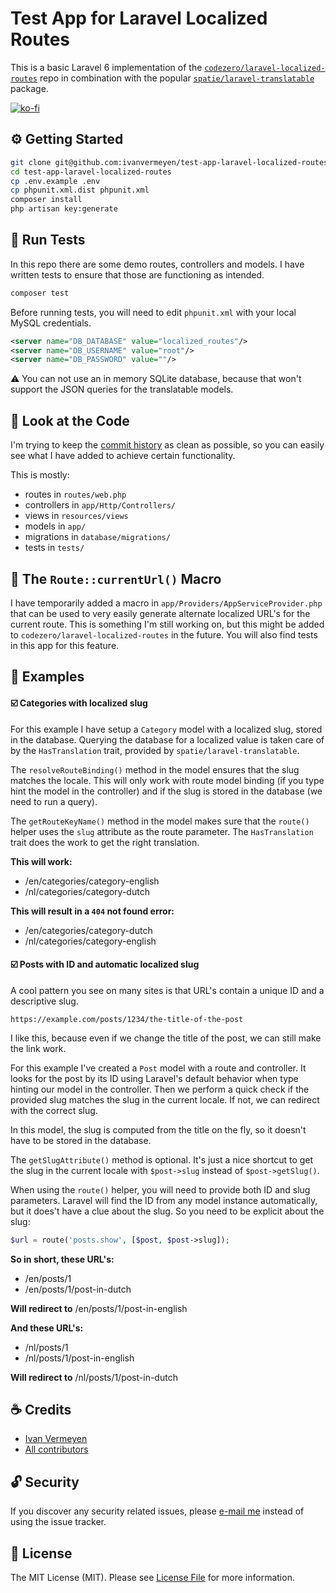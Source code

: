 # Test App for Laravel Localized Routes

This is a basic Laravel 6 implementation of the [`codezero/laravel-localized-routes`](https://github.com/codezero-be/laravel-localized-routes) repo
in combination with the popular [`spatie/laravel-translatable`](https://github.com/spatie/laravel-translatable) package.

[![ko-fi](https://www.ko-fi.com/img/githubbutton_sm.svg)](https://ko-fi.com/R6R3UQ8V)

## ⚙️ Getting Started

```bash
git clone git@github.com:ivanvermeyen/test-app-laravel-localized-routes.git
cd test-app-laravel-localized-routes
cp .env.example .env
cp phpunit.xml.dist phpunit.xml
composer install
php artisan key:generate
```

## 🧨 Run Tests

In this repo there are some demo routes, controllers and models.
I have written tests to ensure that those are functioning as intended.

```bash
composer test
```

Before running tests, you will need to edit `phpunit.xml` with your local MySQL credentials.

```xml
<server name="DB_DATABASE" value="localized_routes"/>
<server name="DB_USERNAME" value="root"/>
<server name="DB_PASSWORD" value=""/>
```

⚠️ You can not use an in memory SQLite database, because that won't support the JSON queries for the translatable models.

## 👀 Look at the Code

I'm trying to keep the [commit history](https://github.com/ivanvermeyen/test-app-laravel-localized-routes/commits/master) as clean as possible,
so you can easily see what I have added to achieve certain functionality.

This is mostly:

- routes in `routes/web.php`
- controllers in `app/Http/Controllers/`
- views in `resources/views`
- models in `app/`
- migrations in `database/migrations/`
- tests in `tests/`

## 🚏 The `Route::currentUrl()` Macro

I have temporarily added a macro in `app/Providers/AppServiceProvider.php`
that can be used to very easily generate alternate localized URL's for the current route.
This is something I'm still working on, but this might be added to `codezero/laravel-localized-routes` in the future.
You will also find tests in this app for this feature.

## 📖 Examples

#### ☑️ Categories with localized slug

For this example I have setup a `Category` model with a localized slug, stored in the database.
Querying the database for a localized value is taken care of by the `HasTranslation` trait, provided by `spatie/laravel-translatable`.

The `resolveRouteBinding()` method in the model ensures that the slug matches the locale.
This will only work with route model binding (if you type hint the model in the controller)
and if the slug is stored in the database (we need to run a query).

The `getRouteKeyName()` method in the model makes sure that the `route()` helper uses the `slug` attribute as the route parameter.
The `HasTranslation` trait does the work to get the right translation.

**This will work:**

- /en/categories/category-english
- /nl/categories/category-dutch

**This will result in a `404` not found error:**

- /en/categories/category-dutch
- /nl/categories/category-english

#### ☑️ Posts with ID and automatic localized slug

A cool pattern you see on many sites is that URL's contain a unique ID and a descriptive slug.

```
https://example.com/posts/1234/the-title-of-the-post
```

I like this, because even if we change the title of the post, we can still make the link work.

For this example I've created a `Post` model with a route and controller.
It looks for the post by its ID using Laravel's default behavior when type hinting our model in the controller.
Then we perform a quick check if the provided slug matches the slug in the current locale.
If not, we can redirect with the correct slug.

In this model, the slug is computed from the title on the fly, so it doesn't have to be stored in the database.

The `getSlugAttribute()` method is optional. It's just a nice shortcut to get the slug in the current locale
with `$post->slug` instead of `$post->getSlug()`.

When using the `route()` helper, you will need to provide both ID and slug parameters.
Laravel will find the ID from any model instance automatically, but it does't have a clue about the slug.
So you need to be explicit about the slug:

```php
$url = route('posts.show', [$post, $post->slug]);
```

**So in short, these URL's:**

- /en/posts/1
- /en/posts/1/post-in-dutch

**Will redirect to** /en/posts/1/post-in-english

**And these URL's:**

- /nl/posts/1
- /nl/posts/1/post-in-english

**Will redirect to** /nl/posts/1/post-in-dutch

## ☕️ Credits

- [Ivan Vermeyen](https://byterider.io)
- [All contributors](../../contributors)

## 🔓 Security

If you discover any security related issues, please [e-mail me](mailto:ivan@codezero.be) instead of using the issue tracker.

## 📜 License

The MIT License (MIT). Please see [License File](LICENSE.md) for more information.
